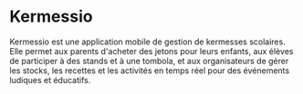 # Kermessio
Kermessio est une application mobile de gestion de kermesses scolaires. Elle permet aux parents d'acheter des jetons pour leurs enfants, aux élèves de participer à des stands et à une tombola, et aux organisateurs de gérer les stocks, les recettes et les activités en temps réel pour des événements ludiques et éducatifs.
